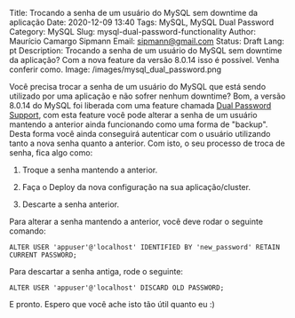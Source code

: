 Title: Trocando a senha de um usuário do MySQL sem downtime da aplicação
Date: 2020-12-09 13:40
Tags: MySQL, MySQL Dual Password
Category: MySQL 
Slug: mysql-dual-password-functionality
Author: Maurício Camargo Sipmann
Email: sipmann@gmail.com
Status: Draft
Lang: pt
Description: Trocando a senha de um usuário do MySQL sem downtime da aplicação? Com a nova feature da versão 8.0.14 isso é possível. Venha conferir como.
Image: /images/mysql_dual_password.png

Você precisa trocar a senha de um usuário do MySQL que está sendo utilizado por uma aplicação e não sofrer nenhum downtime? Bom, a versão 8.0.14 do MySQL foi liberada com uma feature chamada [Dual Password Support](https://dev.mysql.com/doc/refman/8.0/en/password-management.html#dual-passwords), com esta feature você pode alterar a senha de um usuário mantendo a anterior ainda funcionando como uma forma de "backup". Desta forma você ainda conseguirá autenticar com o usuário utilizando tanto a nova senha quanto a anterior. Com isto, o seu processo de troca de senha, fica algo como:

1) Troque a senha mantendo a anterior.

2) Faça o Deploy da nova configuração na sua aplicação/cluster.

3) Descarte a senha anterior.

Para alterar a senha mantendo a anterior, você deve rodar o seguinte comando:

```mysql
ALTER USER 'appuser'@'localhost' IDENTIFIED BY 'new_password' RETAIN CURRENT PASSWORD;
```

Para descartar a senha antiga, rode o seguinte:

```mysql
ALTER USER 'appuser'@'localhost' DISCARD OLD PASSWORD;
```

E pronto. Espero que você ache isto tão útil quanto eu :)